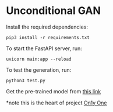 # Unconditional GAN

Install the required dependencies:
```
pip3 install -r requirements.txt
```

To start the FastAPI server, run:
```
uvicorn main:app --reload
```

To test the generation, run:
```
python3 test.py
```

Get the pre-trained model from [this link](https://bennettu-my.sharepoint.com/:u:/g/personal/e22cseu0503_bennett_edu_in/EUBQ3pLDHvVIurkybVwv_r0BGaexyRN8AkYwqYLKGOjN8g?e=g8rg4s)


*note this is the heart of project [On1y One](https://github.com/satvikbatra/On1yOne)
